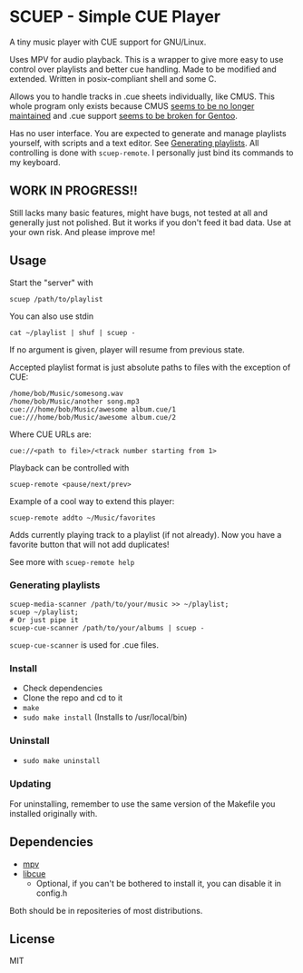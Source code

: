 # SCUEP - Simple CUE Player
A tiny music player with CUE support for GNU/Linux.

Uses MPV for audio playback. This is a wrapper to give more easy to use control over playlists and better cue handling. Made to be modified and extended. Written in posix-compliant shell and some C.

Allows you to handle tracks in .cue sheets individually, like CMUS. This whole program only exists because CMUS [seems to be no longer maintained](https://github.com/cmus/cmus/issues/856) and .cue support [seems to be broken for Gentoo](https://github.com/cmus/cmus/issues/886).

Has no user interface. You are expected to generate and manage playlists yourself, with scripts and a text editor. See [Generating playlists](#generating-playlists). All controlling is done with ``scuep-remote``. I personally just bind its commands to my keyboard.

## WORK IN PROGRESS!!
Still lacks many basic features, might have bugs, not tested at all and generally just not polished. But it works if you don't feed it bad data. Use at your own risk. And please improve me!

## Usage

Start the "server" with 
```
scuep /path/to/playlist
```
You can also use stdin
```
cat ~/playlist | shuf | scuep -
```
If no argument is given, player will resume from previous state.

Accepted playlist format is just absolute paths to files with the exception of CUE:
```
/home/bob/Music/somesong.wav
/home/bob/Music/another song.mp3
cue:///home/bob/Music/awesome album.cue/1
cue:///home/bob/Music/awesome album.cue/2
```
Where CUE URLs are:
```
cue://<path to file>/<track number starting from 1>
```

Playback can be controlled with 
```
scuep-remote <pause/next/prev>
```

Example of a cool way to extend this player:
```
scuep-remote addto ~/Music/favorites
```
Adds currently playing track to a playlist (if not already). Now you have a favorite button that will not add duplicates!

See more with ``scuep-remote help``

### Generating playlists
```
scuep-media-scanner /path/to/your/music >> ~/playlist;
scuep ~/playlist;
# Or just pipe it
scuep-cue-scanner /path/to/your/albums | scuep -
```
``scuep-cue-scanner`` is used for .cue files.

### Install
- Check dependencies
- Clone the repo and cd to it
- ``make`` 
- ``sudo make install`` (Installs to /usr/local/bin)

### Uninstall
- ``sudo make uninstall``

### Updating
For uninstalling, remember to use the same version of the Makefile you installed originally with.


## Dependencies
- [mpv](https://github.com/mpv-player/mpv)
- [libcue](https://github.com/lipnitsk/libcue) 
  - Optional, if you can't be bothered to install it, you can disable it in config.h

Both should be in repositeries of most distributions.

## License
MIT
